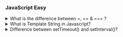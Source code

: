 ### JavaScript Easy

<details>

  <summary>What is the difference between =, ==  & === ?</summary>

- **single equals to** (=)

`=` Single equal to is a Assignment Operator. If you want to assign the value of variable then use single equal to.

**Example :**

```js
let Num = 20;
console.log(Num);
```

**Output**

> 20

- **double equals to** (==)

`==` Double equal to is a Comparison Operator. And for comparing two value of variable using comparison operator and then output will show in boolean format (true or false).

**Example 2**

```js
let num1 = 10;
let num2 = 10;
document.write(num1 == num2);
```

**Output**

> true

- **tripple equals to** (===)

`===` Tripple equal to Also known as strict equality operator, it compares both the value and then output will show in boolean format (true or false).

**Example 3**

```js
let num1 = 10;
let num2 = 10;
document.write(num1 === num2);
```

**Output**

> true

</details>

<details>
  <summary>What is Template String in Javascript?</summary>

- Template String is a another way to create a String in javaScript to embedded a variables and expression in javaScript .
- It denoted as a backticks ` (``) ` character instead of double `" "` or single quotes `' '` and
  It allows placeholder `${ }` to embedded variables and expression directly .
- Template string is used to string formating .
- With the help of Template string we can add multiline String without using Escape character `\n`

```js showLineNumbers="true"
<!DOCTYPE html>
<html>
<head>
</head>
<body>
  <script>
    const num1 = 80;
    const num2 = 20;
    console.log(`The sum of ${num1} and ${num2} is `${num1+num2});
  </script>
</body>
</html>
```

**output:**

> The sum of 80 and 20 is 100.

In above example In Line no. 7 we create one variable num1 and store 80 ,In Line no. 8 create a variable num2 and store a value 20 and In Line no. 9 In console.log() we print a actual value of num1 and num2 and it sum with the help of ${}.

</details>

<details>
  <summary>Difference between setTimeout() and setInterval()?</summary>
  <b>setTimeout() and setInterval()</b> are functions in JavaScript used for creating timers or intervals.<br/>They work by receiving two parameters: the first is a function, and the second is the time duration in milliseconds.These functions allow to execute a specific task or function after particular time has passed.<br/><hr/>
  
  <b> 1 : setTimeout() : </b> When you call <b>setTimeout()</b>, it sets a timer for a specific period, for example, 5 seconds. After this 5-second , the specified code is executed, and the function returns the result.<br/><br/>

```js
function time() {
  console.log("Good Morning..! .");
}
setTimeout(time, 5000);
```

<b>Output: </b>Good Morning..!<br/><br/>

In this example, time is a function that will be executed after a of 5 seconds (specified in milliseconds with setTimeout). The console.log statement inside time will be triggered after the particular time passed.<br/><hr/>

<b> 2 : setInterval : ()</b>The <b>setInterval()</b> is a javaScript function that repeatedly call a specific function or exicute a code after particular time has passed.
<br/><br/>

```js
function time() {
  console.log("Good Morning..!");
}
setInterval(time, 5000);
```

<b>Output : </b>Good Morning..!<br/>
Good Morning..!<br/>
Good Morning..!.........<br/>

<br/>
In this example, time is a function that will be executed every 3 seconds (specified in milliseconds with setInterval). The function will continue to be called repeatedly.

</details>
